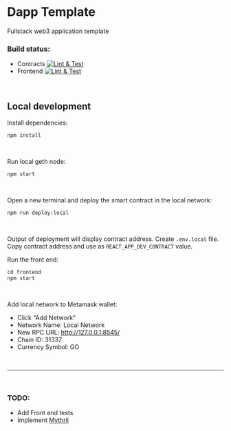 # Dapp Template

Fullstack web3 application template

### Build status:

- Contracts
  [![Lint & Test](https://github.com/sonicsmith/dapp-template/actions/workflows/lint-and-test.yml/badge.svg)](https://github.com/sonicsmith/dapp-template/actions/workflows/lint-and-test-contracts.yml)
- Frontend
  [![Lint & Test](https://github.com/sonicsmith/dapp-template/actions/workflows/lint-and-test.yml/badge.svg)](https://github.com/sonicsmith/dapp-template/actions/workflows/lint-and-test-frontend.yml)

<br>

## Local development

Install dependencies:

```shell
npm install
```

<br>

Run local geth node:

```shell
npm start
```

<br>

Open a new terminal and deploy the smart contract in the local network:

```shell
npm run deploy:local
```

<br>

Output of deployment will display contract address.
Create `.env.local` file.
Copy contract address and use as `REACT_APP_DEV_CONTRACT` value.

Run the front end:

```shell
cd frontend
npm start
```

<br>

Add local network to Metamask wallet:

- Click "Add Network"
- Network Name: Local Network
- New RPC URL: http://127.0.0.1:8545/
- Chain ID: 31337
- Currency Symbol: GO

<br>

---

<br>

### TODO:

- Add Front end tests
- Implement [Mythril](https://github.com/ConsenSys/mythril)
